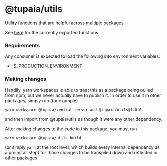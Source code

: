 # @tupaia/utils

Utility functions that are helpful across multiple packages

See [here](https://github.com/beyondessential/tupaia/blob/dev/packages/utils/src/index.js) for the currently exported functions

### Requirements

Any consumer is expected to load the following into environment variables:

- IS_PRODUCTION_ENVIRONMENT

### Making changes

Handily, yarn workspaces is able to treat this as a package being pulled from npm, but we never
actually have to publish it. In order to use it in other packages, simply run (for example)

```
yarn workspace @tupaia/central-server add @tupaia/utils@1.0.0
```

and then import from @tupaia/utils as though it were any other dependency.

After making changes to the code in this package, you must run

```
yarn workspace @tupaia/utils build
```

(or simply `yarn` at the root level, which builds every internal dependency as a preinstall step)
for those changes to be transpiled down and reflected in other packages
